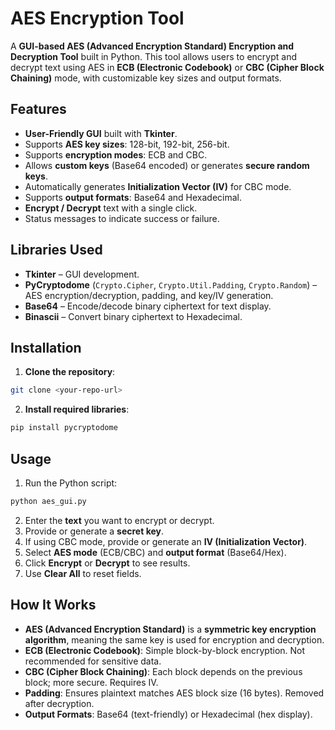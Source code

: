 

# AES Encryption Tool

A **GUI-based AES (Advanced Encryption Standard) Encryption and Decryption Tool** built in Python. This tool allows users to encrypt and decrypt text using AES in **ECB (Electronic Codebook)** or **CBC (Cipher Block Chaining)** mode, with customizable key sizes and output formats.


## Features

* **User-Friendly GUI** built with **Tkinter**.
* Supports **AES key sizes**: 128-bit, 192-bit, 256-bit.
* Supports **encryption modes**: ECB and CBC.
* Allows **custom keys** (Base64 encoded) or generates **secure random keys**.
* Automatically generates **Initialization Vector (IV)** for CBC mode.
* Supports **output formats**: Base64 and Hexadecimal.
* **Encrypt / Decrypt** text with a single click.
* Status messages to indicate success or failure.


## Libraries Used

* **Tkinter** – GUI development.
* **PyCryptodome** (`Crypto.Cipher`, `Crypto.Util.Padding`, `Crypto.Random`) – AES encryption/decryption, padding, and key/IV generation.
* **Base64** – Encode/decode binary ciphertext for text display.
* **Binascii** – Convert binary ciphertext to Hexadecimal.
  

## Installation

1. **Clone the repository**:

```bash
git clone <your-repo-url>
```

2. **Install required libraries**:

```bash
pip install pycryptodome
```

## Usage

1. Run the Python script:

```bash
python aes_gui.py
```

2. Enter the **text** you want to encrypt or decrypt.
3. Provide or generate a **secret key**.
4. If using CBC mode, provide or generate an **IV (Initialization Vector)**.
5. Select **AES mode** (ECB/CBC) and **output format** (Base64/Hex).
6. Click **Encrypt** or **Decrypt** to see results.
7. Use **Clear All** to reset fields.


## How It Works

* **AES (Advanced Encryption Standard)** is a **symmetric key encryption algorithm**, meaning the same key is used for encryption and decryption.
* **ECB (Electronic Codebook)**: Simple block-by-block encryption. Not recommended for sensitive data.
* **CBC (Cipher Block Chaining)**: Each block depends on the previous block; more secure. Requires IV.
* **Padding**: Ensures plaintext matches AES block size (16 bytes). Removed after decryption.
* **Output Formats**: Base64 (text-friendly) or Hexadecimal (hex display).

